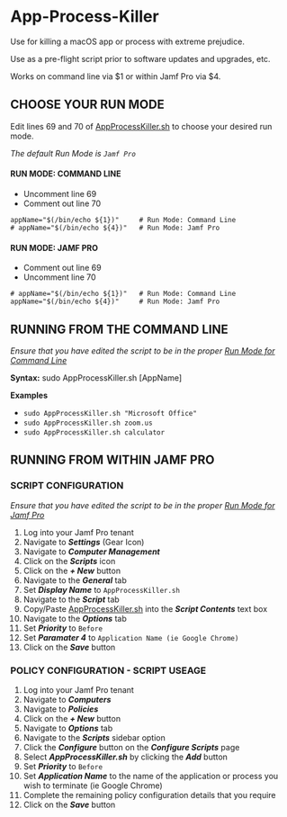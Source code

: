 # App-Process-Killer

Use for killing a macOS app or process with extreme prejudice.

Use as a pre-flight script prior to software updates and upgrades, etc.

Works on command line via $1 or within Jamf Pro via $4.

## CHOOSE YOUR RUN MODE

Edit lines 69 and 70 of [AppProcessKiller.sh](AppProcessKiller.sh) to choose your desired run mode.

_The default Run Mode is `Jamf Pro`_


#### RUN MODE: COMMAND LINE ####
- Uncomment line 69
- Comment out line 70
```
appName="$(/bin/echo ${1})"     # Run Mode: Command Line
# appName="$(/bin/echo ${4})"   # Run Mode: Jamf Pro
```


#### RUN MODE: JAMF PRO ####
- Comment out line 69
- Uncomment line 70
```
# appName="$(/bin/echo ${1})"   # Run Mode: Command Line
appName="$(/bin/echo ${4})"     # Run Mode: Jamf Pro
```

## RUNNING FROM THE COMMAND LINE
_Ensure that you have edited the script to be in the proper [Run Mode for Command Line](#choose-your-run-mode)_

**Syntax:** sudo AppProcessKiller.sh [AppName]

**Examples**
- `sudo AppProcessKiller.sh "Microsoft Office"`
- `sudo AppProcessKiller.sh zoom.us`
- `sudo AppProcessKiller.sh calculator`

## RUNNING FROM WITHIN JAMF PRO
### SCRIPT CONFIGURATION ###
_Ensure that you have edited the script to be in the proper [Run Mode for Jamf Pro](#choose-your-run-mode)_

1. Log into your Jamf Pro tenant
2. Navigate to **_Settings_** (Gear Icon)
3. Navigate to **_Computer Management_**
4. Click on the **_Scripts_** icon
5. Click on the **_+ New_** button
6. Navigate to the **_General_** tab
7. Set **_Display Name_** to ```AppProcessKiller.sh```
8. Navigate to the **_Script_** tab
9. Copy/Paste [AppProcessKiller.sh](AppProcessKiller.sh) into the **_Script Contents_** text box
10. Navigate to the **_Options_** tab
11. Set **_Priority_** to ```Before```
12. Set **_Paramater 4_** to ```Application Name (ie Google Chrome)```
13. Click on the **_Save_** button

### POLICY CONFIGURATION - SCRIPT USEAGE ###
1. Log into your Jamf Pro tenant
2. Navigate to **_Computers_**
3. Navigate to **_Policies_**
4. Click on the **_+ New_** button
5. Navigate to **_Options_** tab
6. Navigate to the **_Scripts_** sidebar option
7. Click the **_Configure_** button on the **_Configure Scripts_** page
8. Select **_AppProcessKiller.sh_** by clicking the **_Add_** button
9. Set **_Priority_** to ```Before```
10. Set **_Application Name_** to the name of the application or process you wish to terminate (ie Google Chrome)
11. Complete the remaining policy configuration details that you require
12. Click on the **_Save_** button
